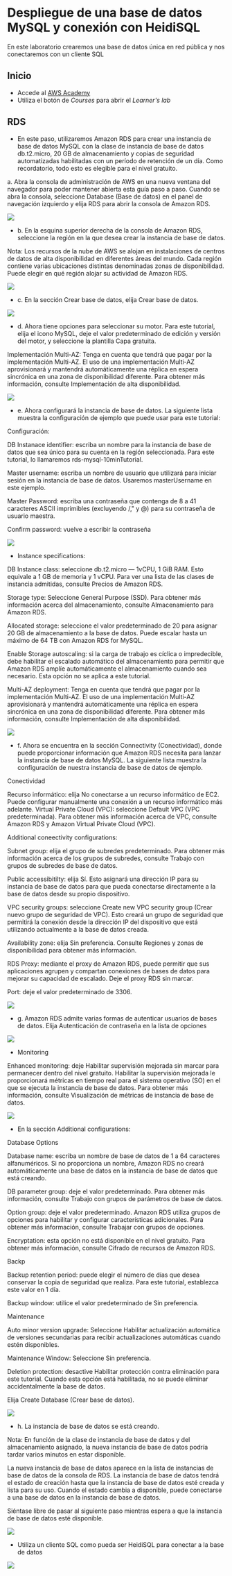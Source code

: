 # Despliegue de una base de datos MySQL y conexión con HeidiSQL

En este laboratorio crearemos una base de datos única en red pública y nos conectaremos con un cliente SQL

## Inicio

* Accede al [AWS Academy](https://awsacademy.instructure.com/)
* Utiliza el botón de *Courses* para abrir el *Learner's lab*

## RDS

* En este paso, utilizaremos Amazon RDS para crear una instancia de base de datos MySQL con la clase de instancia de base de datos db.t2.micro, 20 GB de almacenamiento y copias de seguridad automatizadas habilitadas con un período de retención de un día. Como recordatorio, todo esto es elegible para el nivel gratuito.

a. Abra la consola de administración de AWS en una nueva ventana del navegador para poder mantener abierta esta guía paso a paso. Cuando se abra la consola, seleccione Database (Base de datos) en el panel de navegación izquierdo y elija RDS para abrir la consola de Amazon RDS.

![](images/01.png)


* b. En la esquina superior derecha de la consola de Amazon RDS, seleccione la región en la que desea crear la instancia de base de datos.

Nota: Los recursos de la nube de AWS se alojan en instalaciones de centros de datos de alta disponibilidad en diferentes áreas del mundo. Cada región contiene varias ubicaciones distintas denominadas zonas de disponibilidad. Puede elegir en qué región alojar su actividad de Amazon RDS.

![](images/02.png)

* c. En la sección Crear base de datos, elija Crear base de datos.

![](images/03.png)

* d. Ahora tiene opciones para seleccionar su motor. Para este tutorial, elija el icono MySQL, deje el valor predeterminado de edición y versión del motor, y seleccione la plantilla Capa gratuita.

Implementación Multi-AZ: Tenga en cuenta que tendrá que pagar por la implementación Multi-AZ. El uso de una implementación Multi-AZ aprovisionará y mantendrá automáticamente una réplica en espera sincrónica en una zona de disponibilidad diferente. Para obtener más información, consulte Implementación de alta disponibilidad.

![](images/04.png)

* e. Ahora configurará la instancia de base de datos. La siguiente lista muestra la configuración de ejemplo que puede usar para este tutorial:

Configuración:

DB Instanace identifier: escriba un nombre para la instancia de base de datos que sea único para su cuenta en la región seleccionada. Para este tutorial, lo llamaremos rds-mysql-10minTutorial.

Master username: escriba un nombre de usuario que utilizará para iniciar sesión en la instancia de base de datos. Usaremos masterUsername en este ejemplo.

Master Password: escriba una contraseña que contenga de 8 a 41 caracteres ASCII imprimibles (excluyendo /," y @) para su contraseña de usuario maestra.

Confirm password: vuelve a escribir la contraseña

![](images/05.png)

* Instance specifications:

DB Instance class: seleccione db.t2.micro — 1vCPU, 1 GiB RAM. Esto equivale a 1 GB de memoria y 1 vCPU. Para ver una lista de las clases de instancia admitidas, consulte Precios de Amazon RDS.

Storage type: Seleccione General Purpose (SSD). Para obtener más información acerca del almacenamiento, consulte Almacenamiento para Amazon RDS.

Allocated storage: seleccione el valor predeterminado de 20 para asignar 20 GB de almacenamiento a la base de datos. Puede escalar hasta un máximo de 64 TB con Amazon RDS for MySQL.

Enable Storage autoscaling: si la carga de trabajo es cíclica o impredecible, debe habilitar el escalado automático del almacenamiento para permitir que Amazon RDS amplíe automáticamente el almacenamiento cuando sea necesario. Esta opción no se aplica a este tutorial.

Multi-AZ deployment: Tenga en cuenta que tendrá que pagar por la implementación Multi-AZ. El uso de una implementación Multi-AZ aprovisionará y mantendrá automáticamente una réplica en espera sincrónica en una zona de disponibilidad diferente. Para obtener más información, consulte Implementación de alta disponibilidad.

![](images/06.png)

* f. Ahora se encuentra en la sección Connectivity (Conectividad), donde puede proporcionar información que Amazon RDS necesita para lanzar la instancia de base de datos MySQL. La siguiente lista muestra la configuración de nuestra instancia de base de datos de ejemplo.

Conectividad

Recurso informático: elija No conectarse a un recurso informático de EC2. Puede configurar manualmente una conexión a un recurso informático más adelante.
Virtual Private Cloud (VPC): seleccione Default VPC (VPC predeterminada). Para obtener más información acerca de VPC, consulte Amazon RDS y Amazon Virtual Private Cloud (VPC).

Additional coneectivity configurations:

Subnet group: elija el grupo de subredes predeterminado. Para obtener más información acerca de los grupos de subredes, consulte Trabajo con grupos de subredes de base de datos.

Public accessibitilty: elija Sí. Esto asignará una dirección IP para su instancia de base de datos para que pueda conectarse directamente a la base de datos desde su propio dispositivo.

VPC security groups: seleccione Create new VPC security group (Crear nuevo grupo de seguridad de VPC). Esto creará un grupo de seguridad que permitirá la conexión desde la dirección IP del dispositivo que está utilizando actualmente a la base de datos creada.

Availability zone: elija Sin preferencia. Consulte Regiones y zonas de disponibilidad para obtener más información.

RDS Proxy: mediante el proxy de Amazon RDS, puede permitir que sus aplicaciones agrupen y compartan conexiones de bases de datos para mejorar su capacidad de escalado. Deje el proxy RDS sin marcar.

Port: deje el valor predeterminado de 3306.

![](images/07.png)

* g.  Amazon RDS admite varias formas de autenticar usuarios de bases de datos. Elija Autenticación de contraseña en la lista de opciones

![](images/08.png)

* Monitoring

Enhanced monitoring: deje Habilitar supervisión mejorada sin marcar para permanecer dentro del nivel gratuito. Habilitar la supervisión mejorada le proporcionará métricas en tiempo real para el sistema operativo (SO) en el que se ejecuta la instancia de base de datos. Para obtener más información, consulte Visualización de métricas de instancia de base de datos.

![](images/09.png)

* En la sección Additional configurations:

Database Options

Database name: escriba un nombre de base de datos de 1 a 64 caracteres alfanuméricos. Si no proporciona un nombre, Amazon RDS no creará automáticamente una base de datos en la instancia de base de datos que está creando.

DB parameter group: deje el valor predeterminado. Para obtener más información, consulte Trabajo con grupos de parámetros de base de datos.

Option group: deje el valor predeterminado. Amazon RDS utiliza grupos de opciones para habilitar y configurar características adicionales. Para obtener más información, consulte Trabajar con grupos de opciones.

Encryptation: esta opción no está disponible en el nivel gratuito. Para obtener más información, consulte Cifrado de recursos de Amazon RDS.

Backp

Backup retention period: puede elegir el número de días que desea conservar la copia de seguridad que realiza. Para este tutorial, establezca este valor en 1 día.

Backup window: utilice el valor predeterminado de Sin preferencia.

Maintenance

Auto minor version upgrade: Seleccione Habilitar actualización automática de versiones secundarias para recibir actualizaciones automáticas cuando estén disponibles.

Maintenance Window: Seleccione Sin preferencia.

Deletion protection: desactive Habilitar protección contra eliminación para este tutorial. Cuando esta opción está habilitada, no se puede eliminar accidentalmente la base de datos.

Elija Create Database (Crear base de datos).

![](images/10.png)

* h. La instancia de base de datos se está creando.

Nota: En función de la clase de instancia de base de datos y del almacenamiento asignado, la nueva instancia de base de datos podría tardar varios minutos en estar disponible.

La nueva instancia de base de datos aparece en la lista de instancias de base de datos de la consola de RDS. La instancia de base de datos tendrá el estado de creación hasta que la instancia de base de datos esté creada y lista para su uso. Cuando el estado cambia a disponible, puede conectarse a una base de datos en la instancia de base de datos. 

Siéntase libre de pasar al siguiente paso mientras espera a que la instancia de base de datos esté disponible.

![](images/11.png)


* Utiliza un cliente SQL como pueda ser HeidiSQL para conectar a la base de datos

![](images/12.png)